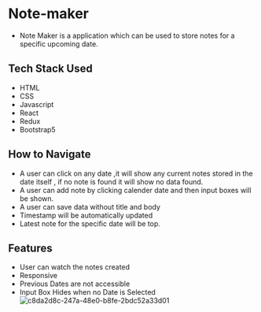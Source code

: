# Note-maker
- Note Maker is a application which can be used to store notes for a specific upcoming date.

## Tech Stack Used 
 - HTML
 - CSS
 - Javascript
 - React
 - Redux
 - Bootstrap5
 
 ## How to Navigate 
 - A user can click on any date ,it will show any current notes stored in the date itself , if no note is found it will show no data found.
 - A user can add note by clicking calender date and then input boxes will be shown.
 - A user can save data without title and body
 - Timestamp will be automatically updated
 - Latest note for the specific date will be top.

## Features
- User can watch the notes created
- Responsive
- Previous Dates are not accessible
- Input Box Hides when no Date is Selected
![c8da2d8c-247a-48e0-b8fe-2bdc52a33d01](https://user-images.githubusercontent.com/96873348/169252647-0a5203b5-8e3b-46ae-b613-0d5dc19fe324.png)
